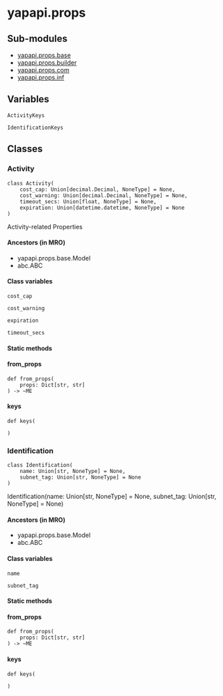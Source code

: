 # yapapi.props

## Sub-modules

* [yapapi.props.base](https://github.com/golemfactory/yagna-docs/tree/5ed43c18691a669dfa6246537fb75ebe08b87564/yapapi/yapapi/props/base/README.md)
* [yapapi.props.builder](https://github.com/golemfactory/yagna-docs/tree/5ed43c18691a669dfa6246537fb75ebe08b87564/yapapi/yapapi/props/builder/README.md)
* [yapapi.props.com](https://github.com/golemfactory/yagna-docs/tree/5ed43c18691a669dfa6246537fb75ebe08b87564/yapapi/yapapi/props/com/README.md)
* [yapapi.props.inf](https://github.com/golemfactory/yagna-docs/tree/5ed43c18691a669dfa6246537fb75ebe08b87564/yapapi/yapapi/props/inf/README.md)

## Variables

```text
ActivityKeys
```

```text
IdentificationKeys
```

## Classes

### Activity

```text
class Activity(
    cost_cap: Union[decimal.Decimal, NoneType] = None,
    cost_warning: Union[decimal.Decimal, NoneType] = None,
    timeout_secs: Union[float, NoneType] = None,
    expiration: Union[datetime.datetime, NoneType] = None
)
```

Activity-related Properties

#### Ancestors \(in MRO\)

* yapapi.props.base.Model
* abc.ABC

#### Class variables

```text
cost_cap
```

```text
cost_warning
```

```text
expiration
```

```text
timeout_secs
```

#### Static methods

#### from\_props

```text
def from_props(
    props: Dict[str, str]
) -> ~ME
```

#### keys

```text
def keys(

)
```

### Identification

```text
class Identification(
    name: Union[str, NoneType] = None,
    subnet_tag: Union[str, NoneType] = None
)
```

Identification\(name: Union\[str, NoneType\] = None, subnet\_tag: Union\[str, NoneType\] = None\)

#### Ancestors \(in MRO\)

* yapapi.props.base.Model
* abc.ABC

#### Class variables

```text
name
```

```text
subnet_tag
```

#### Static methods

#### from\_props

```text
def from_props(
    props: Dict[str, str]
) -> ~ME
```

#### keys

```text
def keys(

)
```

